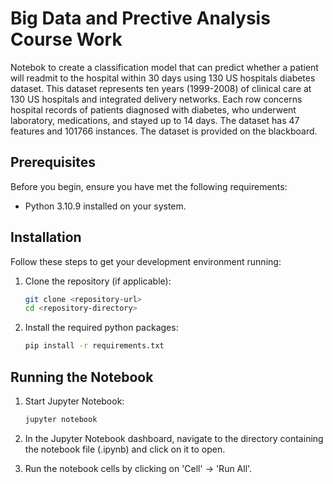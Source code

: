 # Big Data and Prective Analysis Course Work

Notebok to create a classification model that can predict whether a patient will readmit to the hospital within 30 days using 130 US hospitals diabetes dataset. This dataset represents ten years (1999-2008) of clinical care at 130 US hospitals and integrated delivery networks. Each row concerns hospital records of patients diagnosed with diabetes, who underwent laboratory, medications, and stayed up to 14 days. The dataset has 47 features and 101766 instances. The dataset is provided on the blackboard.

## Prerequisites

Before you begin, ensure you have met the following requirements:
- Python 3.10.9 installed on your system.


## Installation

Follow these steps to get your development environment running:

1. Clone the repository (if applicable):
   ```bash
   git clone <repository-url>
   cd <repository-directory>
   ```
2. Install the required python packages:
    ```bash
    pip install -r requirements.txt
    ```
## Running the Notebook

1. Start Jupyter Notebook:
    ```bash
    jupyter notebook
    ```
2. In the Jupyter Notebook dashboard, navigate to the directory containing the notebook file (.ipynb) and click on it to open.

3. Run the notebook cells by clicking on 'Cell' -> 'Run All'.
